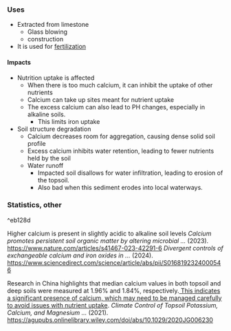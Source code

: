 ### Uses
- Extracted from limestone
	- Glass blowing
	- construction
- It is used for <u>fertilization</u> 

#### Impacts
- Nutrition uptake is affected
	- When there is too much calcium, it can inhibit the uptake of other nutrients
	- Calcium can take up sites meant for nutrient uptake
	- The excess calcium can also lead to PH changes, especially in alkaline soils. 
		- This limits iron uptake
- Soil structure degradation
	- Calcium decreases room for aggregation, causing dense solid soil profile
	- Excess calcium inhibits water retention, leading to fewer nutrients held by the soil
	- Water runoff
		- Impacted soil disallows for water infiltration, leading to erosion of the topsoil. 
		- Also bad when this sediment erodes into local waterways.

### Statistics, other

^eb128d

Higher calcium is present in slightly acidic to alkaline soil levels 
	_Calcium promotes persistent soil organic matter by altering microbial ..._ (2023). https://www.nature.com/articles/s41467-023-42291-6
	_Divergent controls of exchangeable calcium and iron oxides in ..._ (2024). https://www.sciencedirect.com/science/article/abs/pii/S0168192324000546

Research in China highlights that median calcium values in both topsoil and deep soils were measured at 1.96% and 1.84%, respectively.<u> This indicates a significant presence of calcium, which may need to be managed carefully to avoid issues with nutrient uptake</u>.
	_Climate Control of Topsoil Potassium, Calcium, and Magnesium ..._ (2021). https://agupubs.onlinelibrary.wiley.com/doi/abs/10.1029/2020JG006230